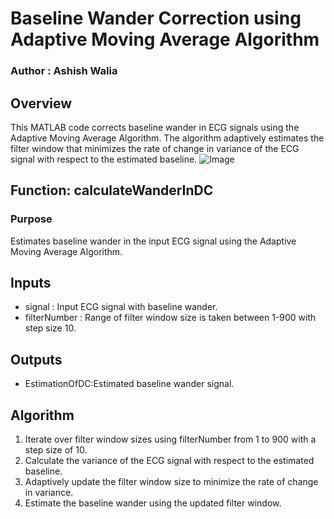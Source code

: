 # Baseline Wander Correction using Adaptive Moving Average Algorithm
### Author : Ashish Walia
## Overview
This MATLAB code corrects baseline wander in ECG signals using the Adaptive Moving Average Algorithm. The algorithm adaptively estimates the filter window that minimizes the rate of change in variance of the ECG signal with respect to the estimated baseline.
![Image](https://github.com/user-attachments/assets/b8ad8c46-4142-4cf4-868c-783eccfcff5b)

## Function: calculateWanderInDC
### Purpose
Estimates baseline wander in the input ECG signal using the Adaptive Moving Average Algorithm.

## Inputs
- signal : Input ECG signal with baseline wander.
- filterNumber :  Range of filter window size is taken between 1-900 with step size 10.

## Outputs
- EstimationOfDC:Estimated baseline wander signal.

## Algorithm
1. Iterate over filter window sizes using filterNumber from 1 to 900 with a step size of 10.
2. Calculate the variance of the ECG signal with respect to the estimated baseline.
3. Adaptively update the filter window size to minimize the rate of change in variance.
4. Estimate the baseline wander using the updated filter window.

